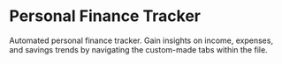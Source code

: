 # Personal Finance Tracker
Automated personal finance tracker. Gain insights on income, expenses, and savings trends by navigating the custom-made tabs within the file.
